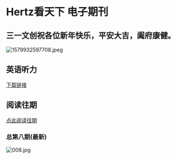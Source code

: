 # Hertz看天下 电子期刊

## 三一文创祝各位新年快乐，平安大吉，阖府康健。
![1579932597708.jpeg](https://i.loli.net/2020/01/25/7SLIj6vcMyDBT2N.jpg)
## 英语听力
[下载链接](English.md)

## 阅读往期
[点此阅读往期](old.md)

### 总第八期(最新)
![008.jpg](https://i.loli.net/2020/01/09/Sox8Ph7OqYadijs.jpg)

